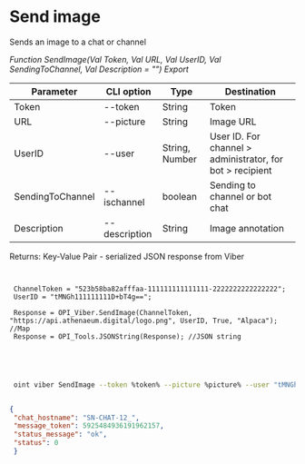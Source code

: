 ﻿---
sidebar_position: 2
---

# Send image
 Sends an image to a chat or channel


*Function SendImage(Val Token, Val URL, Val UserID, Val SendingToChannel, Val Description = "") Export*

 | Parameter | CLI option | Type | Destination |
 |-|-|-|-|
 | Token | --token | String | Token |
 | URL | --picture | String | Image URL |
 | UserID | --user | String, Number | User ID. For channel > administrator, for bot > recipient |
 | SendingToChannel | --ischannel | boolean | Sending to channel or bot chat |
 | Description | --description | String | Image annotation |

 
 Returns: Key-Value Pair - serialized JSON response from Viber

```bsl title="Code example"
	
 
 ChannelToken = "523b58ba82afffaa-111111111111111-2222222222222222";
 UserID = "tMNGh111111111D+bT4g==";
 
 Response = OPI_Viber.SendImage(ChannelToken, "https://api.athenaeum.digital/logo.png", UserID, True, "Alpaca"); //Map
 Response = OPI_Tools.JSONString(Response); //JSON string
 

	
```

```sh title="CLI command example"
 
 oint viber SendImage --token %token% --picture %picture% --user "tMNGh111111111D+bT4g" --ischannel %ischannel% --description %description%


```


```json title="Result"

{
 "chat_hostname": "SN-CHAT-12_",
 "message_token": 5925484936191962157,
 "status_message": "ok",
 "status": 0
 }

```
